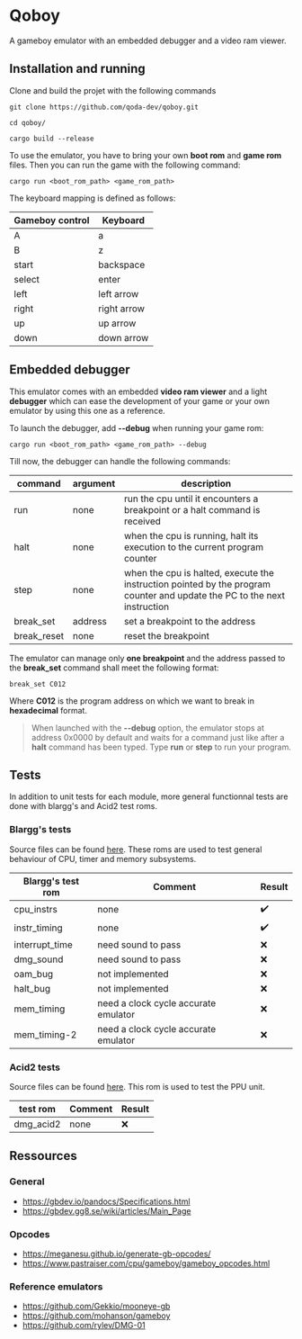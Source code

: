# Qoboy

A gameboy emulator with an embedded debugger and a video ram viewer.

## Installation and running

Clone and build the projet with the following commands

```shell
git clone https://github.com/qoda-dev/qoboy.git

cd qoboy/

cargo build --release
```

To use the emulator, you have to bring your own **boot rom** and **game rom** files. Then you can run the game with the following command: 

```shell
cargo run <boot_rom_path> <game_rom_path>
```

The keyboard mapping is defined as follows:

| Gameboy control | Keyboard |
| ----------------- | ------- |
| A | a |
| B | z |
| start | backspace |
| select | enter |
| left | left arrow |
| right | right arrow |
| up | up arrow |
| down | down arrow |

## Embedded debugger

This emulator comes with an embedded **video ram viewer** and a light **debugger** which can ease the development of your game or your own emulator by using this one as a reference.

To launch the debugger, add **--debug** when running your game rom:

```shell
cargo run <boot_rom_path> <game_rom_path> --debug
```

Till now, the debugger can handle the following commands:

| command | argument | description |
| ----------------- | ------- | ------ |
| run | none | run the cpu until it encounters a breakpoint or a halt command is received |
| halt | none | when the cpu is running, halt its execution to the current program counter |
| step | none | when the cpu is halted, execute the instruction pointed by the program counter and update the PC to the next instruction |
| break_set | address | set a breakpoint to the address |
| break_reset | none | reset the breakpoint |

The emulator can manage only **one breakpoint** and the address passed to the **break_set** command shall meet the following format:

```shell
break_set C012
```

Where **C012** is the program address on which we want to break in **hexadecimal** format.

> When launched with the **--debug** option, the emulator stops at address 0x0000 by default and waits for a command just like after a **halt** command has been typed. 
> Type **run** or **step** to run your program.

## Tests

In addition to unit tests for each module, more general functionnal tests are done with blargg's and Acid2 test roms.

### Blargg's tests

Source files can be found [here](https://github.com/retrio/gb-test-roms). These roms are used to test general behaviour of CPU, timer and memory subsystems.

| Blargg's test rom | Comment | Result |
| ----------------- | ------- | ------ |
| cpu_instrs | none | :heavy_check_mark: |
| instr_timing | none | :heavy_check_mark: |
| interrupt_time | need sound to pass | :x: |
| dmg_sound | need sound to pass | :x: |
| oam_bug | not implemented | :x: |
| halt_bug | not implemented | :x: |
| mem_timing | need a clock cycle accurate emulator | :x: |
| mem_timing-2 | need a clock cycle accurate emulator | :x: |

### Acid2 tests

Source files can be found [here](https://github.com/mattcurrie/dmg-acid2). This rom is used to test the PPU unit.

| test rom | Comment | Result |
| -------- | ------- | ------ |
| dmg_acid2 | none | :x: |

## Ressources

### General

- https://gbdev.io/pandocs/Specifications.html
- https://gbdev.gg8.se/wiki/articles/Main_Page

### Opcodes

- https://meganesu.github.io/generate-gb-opcodes/
- https://www.pastraiser.com/cpu/gameboy/gameboy_opcodes.html

### Reference emulators

- https://github.com/Gekkio/mooneye-gb
- https://github.com/mohanson/gameboy
- https://github.com/rylev/DMG-01